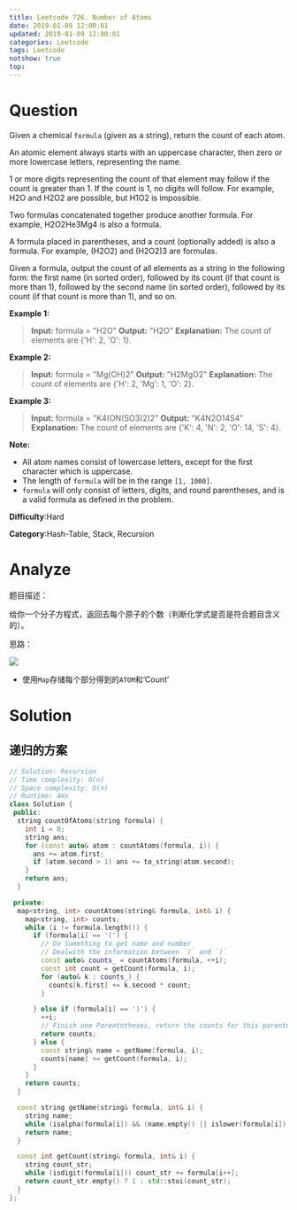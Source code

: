 ```yaml
---
title: Leetcode 726. Number of Atoms
date: 2019-01-09 12:00:01
updated: 2019-01-09 12:00:01
categories: Leetcode
tags: Leetcode
notshow: true
top:
---
```


# Question

Given a chemical  `formula`  (given as a string), return the count of each atom.

An atomic element always starts with an uppercase character, then zero or more lowercase letters, representing the name.

1 or more digits representing the count of that element may follow if the count is greater than 1. If the count is 1, no digits will follow. For example, H2O and H2O2 are possible, but H1O2 is impossible.

Two formulas concatenated together produce another formula. For example, H2O2He3Mg4 is also a formula.

A formula placed in parentheses, and a count (optionally added) is also a formula. For example, (H2O2) and (H2O2)3 are formulas.

Given a formula, output the count of all elements as a string in the following form: the first name (in sorted order), followed by its count (if that count is more than 1), followed by the second name (in sorted order), followed by its count (if that count is more than 1), and so on.

**Example 1:**  

> **Input:** 
> formula = "H2O"
> **Output:** "H2O"
> **Explanation:** 
> The count of elements are {'H': 2, 'O': 1}.

**Example 2:**  

> **Input:** 
> formula = "Mg(OH)2"
> **Output:** "H2MgO2"
> **Explanation:** 
> The count of elements are {'H': 2, 'Mg': 1, 'O': 2}.

**Example 3:**  

> **Input:** 
> formula = "K4(ON(SO3)2)2"
> **Output:** "K4N2O14S4"
> **Explanation:** 
> The count of elements are {'K': 4, 'N': 2, 'O': 14, 'S': 4}.

**Note:**

- All atom names consist of lowercase letters, except for the first character which is uppercase.
- The length of  `formula`  will be in the range  `[1, 1000]`.
- `formula`  will only consist of letters, digits, and round parentheses, and is a valid formula as defined in the problem.

**Difficulty**:Hard

**Category**:Hash-Table, Stack, Recursion

<!-- more -->

# Analyze

题目描述：

给你一个分子方程式，返回去每个原子的个数（判断化学式是否是符合题目含义的）。 

思路：

![](/images/in-post/2019-01-09-Leetcode-726-Number-of-Atoms/2019-01-09-12-05-43.png)

- 使用`Map`存储每个部分得到的`ATOM`和‘Count’

# Solution

## 递归的方案

```cpp
// Solution: Recursion
// Time complexity: O(n)
// Space complexity: O(n)
// Runtime: 4ms
class Solution {
 public:
  string countOfAtoms(string formula) {
    int i = 0;
    string ans;
    for (const auto& atom : countAtoms(formula, i)) {
      ans += atom.first;
      if (atom.second > 1) ans += to_string(atom.second);
    }
    return ans;
  }

 private:
  map<string, int> countAtoms(string& formula, int& i) {
    map<string, int> counts;
    while (i != formula.length()) {
      if (formula[i] == '(') {
        // Do Something to get name and number
        // Dealwith the information between `(` and `)`
        const auto& counts_ = countAtoms(formula, ++i);
        const int count = getCount(formula, i);
        for (auto& k : counts_) {
          counts[k.first] += k.second * count;
        }

      } else if (formula[i] == ')') {
        ++i;
        // Finish one Parentntheses, return the counts for this parentntheses
        return counts;
      } else {
        const string& name = getName(formula, i);
        counts[name] += getCount(formula, i);
      }
    }
    return counts;
  }

  const string getName(string& formula, int& i) {
    string name;
    while (isalpha(formula[i]) && (name.empty() || islower(formula[i]))) name += formula[i++];
    return name;
  }

  const int getCount(string& formula, int& i) {
    string count_str;
    while (isdigit(formula[i])) count_str += formula[i++];
    return count_str.empty() ? 1 : std::stoi(count_str);
  }
};
```
